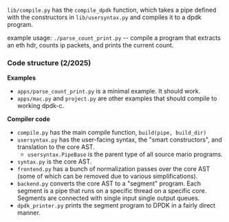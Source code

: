 
`lib/compile.py` has the `compile_dpdk` function, which takes a pipe defined with the constructors in `lib/usersyntax.py` and compiles it to a dpdk program. 

example usage: `./parse_count_print.py` -- compile a program that extracts an eth hdr, counts ip packets, and prints the current count.

### Code structure (2/2025)

**Examples**
- `apps/parse_count_print.py` is a minimal example. It should work.
- `apps/mac.py` and `project.py` are other examples that should compile to working dpdk-c.
  
**Compiler code**
- `compile.py` has the main compile function, `build(pipe, build_dir)`
- `usersyntax.py` has the user-facing syntax, the "smart constructors", and translation to the core AST.
    - `usersyntax.PipeBase` is the parent type of all source mario programs.
- `syntax.py` is the core AST.
- `frontend.py` has a bunch of normalization passes over the core AST (some of which can be removed due to various simplifications).
- `backend.py`  converts the core AST to a "segment" program. Each segment is a pipe that runs on a specific thread on a specific core. Segments are connected with single input single output queues.
- `dpdk_printer.py` prints the segment program to DPDK in a fairly direct manner.
